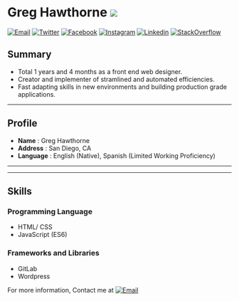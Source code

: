 # Greg Hawthorne ![ ](https://img.shields.io/badge/looking__for__creative_projects-true-darkgreen.svg)

<a href="mailto:ghawthorne@me.com">![Email](https://img.shields.io/badge/email-ghawthorne@me.com-ff0000.svg)</a>
<a href="https://twitter.com/gshawthorne">![Twitter](https://img.shields.io/badge/twitter-@gshawthorne-1da1f2.svg)</a>
<a href="https://fb.com/gregory.hawthorne.1">![Facebook](https://img.shields.io/badge/facebook-greghawthorne-3b5998.svg)</a>
<a href="https://instagram.com/greghawthorne/">![Instagram](https://img.shields.io/badge/instagram-@greghawthorne-e1306c.svg)</a>
<a href="https://kr.linkedin.com/in/greg-hawthorne-9a568012/">![Linkedin](https://img.shields.io/badge/linkedin-greghawthorne-0077b5.svg)</a>
<a href="https://stackoverflow.com/users/11357307/greg-hawthorne">![StackOverflow](https://img.shields.io/badge/stackoverflow-greghawthorne-FF8C00.svg)</a>


## Summary
- Total 1 years and 4 months as a front end web designer.
- Creator and implementer of stramlined and automated efficiencies.
- Fast adapting skills in new environments and building production grade applications.

----

## Profile
* **Name** : Greg Hawthorne
* **Address** : San Diego, CA
* **Language** :  English (Native), Spanish (Limited Working Proficiency)

----
----

## Skills

### Programming Language
- HTML/ CSS
- JavaScript (ES6)

### Frameworks and Libraries
- GitLab 
- Wordpress




For more information, Contact me at <a href="mailto:ghawthorne@me.com">![Email](https://img.shields.io/badge/email-ghawthorne@me.com-ff0000.svg)</a>
